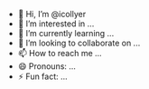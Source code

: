 - 👋 Hi, I’m @icollyer
- 👀 I’m interested in ...
- 🌱 I’m currently learning ...
- 💞️ I’m looking to collaborate on ...
- 📫 How to reach me ...
- 😄 Pronouns: ...
- ⚡ Fun fact: ...

<!---
icollyer/icollyer is a ✨ special ✨ repository because its `README.md` (this file) appears on your GitHub profile.
You can click the Preview link to take a look at your changes.
--->
